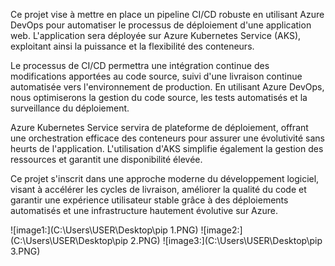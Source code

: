 Ce projet vise à mettre en place un pipeline CI/CD robuste en utilisant Azure DevOps pour automatiser le processus de déploiement d'une application web. L'application sera déployée sur Azure Kubernetes Service (AKS), exploitant ainsi la puissance et la flexibilité des conteneurs.

Le processus de CI/CD permettra une intégration continue des modifications apportées au code source, suivi d'une livraison continue automatisée vers l'environnement de production. En utilisant Azure DevOps, nous optimiserons la gestion du code source, les tests automatisés et la surveillance du déploiement.

Azure Kubernetes Service servira de plateforme de déploiement, offrant une orchestration efficace des conteneurs pour assurer une évolutivité sans heurts de l'application. L'utilisation d'AKS simplifie également la gestion des ressources et garantit une disponibilité élevée.

Ce projet s'inscrit dans une approche moderne du développement logiciel, visant à accélérer les cycles de livraison, améliorer la qualité du code et garantir une expérience utilisateur stable grâce à des déploiements automatisés et une infrastructure hautement évolutive sur Azure.


![image1:](C:\Users\USER\Desktop\pip 1.PNG)
![image2:](C:\Users\USER\Desktop\pip 2.PNG)
![image3:](C:\Users\USER\Desktop\pip 3.PNG)





